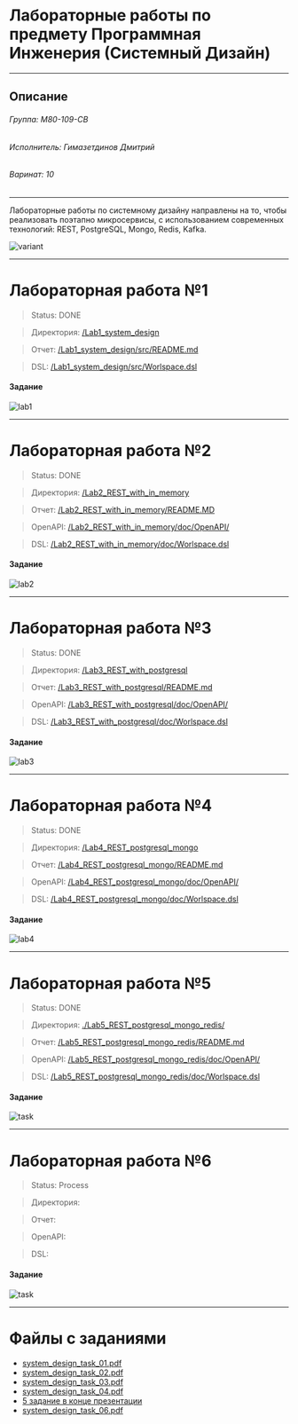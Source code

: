 # Лабораторные работы по предмету Программная Инженерия (Системный Дизайн)

---

## Описание

###### Группа: М80-109-СВ
###### Исполнитель: Гимазетдинов Дмитрий
###### Варинат: 10

---

Лабораторные работы по системному дизайну направлены на то, чтобы реализовать поэтапно микросервисы, с использованием современных технологий: REST, PostgreSQL, Mongo, Redis, Kafka.

![variant](./materials/img/variant.png)

---

# Лабораторная работа №1

> Status: DONE

> Директория: [/Lab1_system_design](./Lab1_system_design/)

> Отчет: [/Lab1_system_design/src/README.md](./Lab1_system_design/src/README.md)

> DSL: [/Lab1_system_design/src/Worlspace.dsl](./Lab1_system_design/src/Worlspace.dsl) 

#### Задание

![lab1](./materials/img/lab1/task.png)

---

# Лабораторная работа №2

> Status: DONE

> Директория: [/Lab2_REST_with_in_memory](./Lab2_REST_with_in_memory/)

> Отчет: [/Lab2_REST_with_in_memory/README.MD](./Lab2_REST_with_in_memory/README.MD)

> OpenAPI: [/Lab2_REST_with_in_memory/doc/OpenAPI/](./Lab2_REST_with_in_memory/doc/OpenAPI/)

> DSL: [/Lab2_REST_with_in_memory/doc/Worlspace.dsl](./Lab2_REST_with_in_memory/doc/Worlspace.dsl) 

#### Задание

![lab2](./materials/img/lab2/task.png)

---

# Лабораторная работа №3

> Status: DONE

> Директория: [/Lab3_REST_with_postgresql](./Lab3_REST_with_postgresql/)

> Отчет: [/Lab3_REST_with_postgresql/README.md](./Lab3_REST_with_postgresql/README.md)

> OpenAPI: [/Lab3_REST_with_postgresql/doc/OpenAPI/](./Lab3_REST_with_postgresql/doc/OpenAPI/)

> DSL: [/Lab3_REST_with_postgresql/doc/Worlspace.dsl](./Lab3_REST_with_postgresql/doc/Worlspace.dsl) 

#### Задание

![lab3](./materials/img/lab3/task.png)

---

# Лабораторная работа №4

> Status: DONE

> Директория: [/Lab4_REST_postgresql_mongo](./Lab4_REST_postgresql_mongo/)

> Отчет: [/Lab4_REST_postgresql_mongo/README.md](./Lab4_REST_postgresql_mongo/README.md)

> OpenAPI: [/Lab4_REST_postgresql_mongo/doc/OpenAPI/](./Lab4_REST_postgresql_mongo/doc/OpenAPI/)

> DSL: [/Lab4_REST_postgresql_mongo/doc/Worlspace.dsl](./Lab4_REST_postgresql_mongo/doc/Worlspace.dsl) 

#### Задание

![lab4](./materials/img/lab4/task.png)

---

# Лабораторная работа №5

> Status: DONE

> Директория: [./Lab5_REST_postgresql_mongo_redis/](./Lab5_REST_postgresql_mongo_redis/)

> Отчет: [/Lab5_REST_postgresql_mongo_redis/README.md](./Lab5_REST_postgresql_mongo_redis/README.md)

> OpenAPI: [/Lab5_REST_postgresql_mongo_redis/doc/OpenAPI/](./Lab5_REST_postgresql_mongo_redis/doc/OpenAPI/)

> DSL: [/Lab5_REST_postgresql_mongo_redis/doc/Worlspace.dsl](./Lab5_REST_postgresql_mongo_redis/doc/Worlspace.dsl) 

#### Задание

![task](./materials/img/lab5/task.png)

---

# Лабораторная работа №6

> Status: Process

> Директория: 

> Отчет: 

> OpenAPI: 

> DSL: 

#### Задание

![task](./materials/img/lab5/task.png)

---

# Файлы с заданиями

- [system_design_task_01.pdf](./materials/tasks/system_design_task_01.pdf)
- [system_design_task_02.pdf](./materials/tasks/system_design_task_02.pdf)
- [system_design_task_03.pdf](./materials/tasks/system_design_task_03.pdf)
- [system_design_task_04.pdf](./materials/tasks/system_design_task_04.pdf)
- [5 задание в конце презентации](./materials/tasks/arch_lection_11_cache.pdf)
- [system_design_task_06.pdf](./materials/tasks/system_design_task_06.pdf)